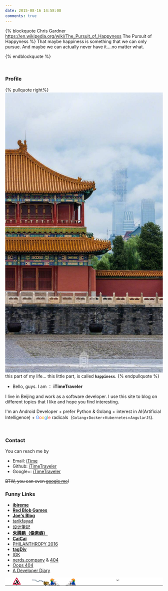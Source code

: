 ```yaml
---
date: 2015-08-16 14:58:08
comments: true
---
```


{% blockquote Chris Gardner https://en.wikipedia.org/wiki/The_Pursuit_of_Happyness The Pursuit of Happyness %}
That maybe happiness is something that we can only pursue. And maybe we can actually never have it....no matter what.

{% endblockquote %}

<br>


### Profile

{% pullquote right%}
![](/gallery/forbidden-city.jpg)
this part of my life... this little part, is called **`happiness`**.
{% endpullquote %}


- Bello, guys. I am ： **iTimeTraveler**


 I live in Beijing and work as a software developer. I use this site to blog on different topics that I like and hope you find interesting.


 I'm an Android Developer + prefer Python & Golang + interest in AI(Artificial Intelligence) + <span><font color="#4086F5">G</font></span><span><font color="#EB4132">o</font></span><span><font color="#FCBD00">o</font></span><span><font color="#4086F5">g</font></span><span><font color="#31A952">l</font></span><span><font color="#EB4132">e</font></span> radicals（`Golang`+`Docker`+`Kubernetes`+`AngularJS`).

<br>

### Contact

You can reach me by

- Email: [iTime](mailto:xuewenlong_2008@sina.com)
- Github: [iTimeTraveler](https://github.com/iTimeTraveler)
- Google+: [iTimeTraveler](https://plus.google.com/116515515454998359216﻿)

~~BTW, you can even [google me](https://www.google.com/search?q=itimetraveler)!~~

### Funny Links

- [**ibireme**](http://blog.ibireme.com/)
- [**Red Blob Games**](http://theory.stanford.edu/~amitp/GameProgramming/)
- [**Joe's Blog**](https://hijiangtao.github.io/)
- [tarikfayad](http://tarikfayad.com/)
- [设计筆記](https://biji.io/)
- [**朱腾鹏（像素癖）**](http://div63.com/index.html)
- [**CaiCai**](https://www.caicai.me/)
- [PHILANTHROPY 2016](https://www.palantir.com/philanthropy-engineering/annual-report/2016/#)
- [**tagDiv**](http://tagdiv.com/)
- [IGK](http://www.igkhair.com)
- [nerds.company](https://nerds.company/) & [404](https://nerds.company/404)
- [Oops 404](http://oops.re/)
- [A Developer Diary](http://www.adeveloperdiary.com/)





![So, if you got a dream, you gotta protect it.](/gallery/uconstruction.gif)


